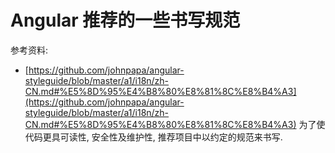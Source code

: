 # Angular 推荐的一些书写规范

参考资料:
* [https://github.com/johnpapa/angular-styleguide/blob/master/a1/i18n/zh-CN.md#%E5%8D%95%E4%B8%80%E8%81%8C%E8%B4%A3](https://github.com/johnpapa/angular-styleguide/blob/master/a1/i18n/zh-CN.md#%E5%8D%95%E4%B8%80%E8%81%8C%E8%B4%A3)
为了使代码更具可读性, 安全性及维护性, 推荐项目中以约定的规范来书写.

### 